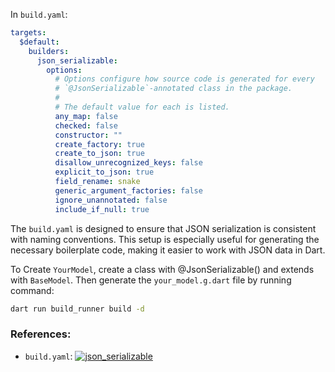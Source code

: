In `build.yaml`:

```yaml
targets:
  $default:
    builders:
      json_serializable:
        options:
          # Options configure how source code is generated for every
          # `@JsonSerializable`-annotated class in the package.
          #
          # The default value for each is listed.
          any_map: false
          checked: false
          constructor: ""
          create_factory: true
          create_to_json: true
          disallow_unrecognized_keys: false
          explicit_to_json: true
          field_rename: snake
          generic_argument_factories: false
          ignore_unannotated: false
          include_if_null: true
```

The `build.yaml` is designed to ensure that JSON serialization is consistent with naming conventions. This setup is especially useful for generating the necessary boilerplate code, making it easier to work with JSON data in Dart.

To Create `YourModel`, create a class with @JsonSerializable() and extends with `BaseModel`. Then generate the `your_model.g.dart` file by running command:

```bash
dart run build_runner build -d
```

### References:
- `build.yaml`: [![json_serializable](https://img.shields.io/pub/v/json_serializable.svg)](https://pub.dev/packages/json_serializable)
